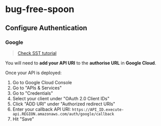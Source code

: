 # bug-free-spoon
## Configure Authentication
### Google

> [Check SST tutorial](https://sst.dev/examples/how-to-add-google-login-to-your-sst-apps.html)


You will need to **add your API URI** to the **authorise URL** in **Google Cloud**.

Once your API is deployed:
1. Go to Google Cloud Console
2. Go to "APIs & Services"
3. Go to "Credentials"
4. Select your client under "OAuth 2.0 Client IDs"
5. Click "ADD URI" under "Authorized redirect URIs"
6. Enter your callback API URI: `https://API_ID.execute-api.REGION.amazonaws.com/auth/google/callback`
7. Hit "Save"
